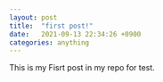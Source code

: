 ```yaml
---
layout: post
title:  "first post!"
date:   2021-09-13 22:34:26 +0900
categories: anything
---
```

This is my Fisrt post in my repo for test.